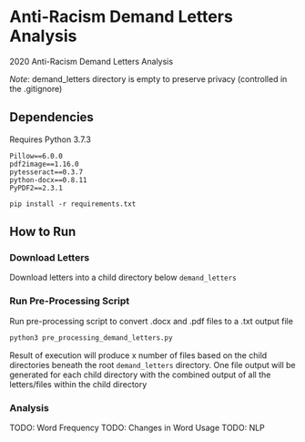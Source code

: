 # Anti-Racism Demand Letters Analysis
2020 Anti-Racism Demand Letters Analysis

_Note_: demand_letters directory is empty to preserve privacy (controlled in the .gitignore)

## Dependencies
Requires Python 3.7.3

```
Pillow==6.0.0
pdf2image==1.16.0
pytesseract==0.3.7
python-docx==0.8.11
PyPDF2==2.3.1
```

```
pip install -r requirements.txt
```

## How to Run

### Download Letters
Download letters into a child directory below `demand_letters`

### Run Pre-Processing Script
Run pre-processing script to convert .docx and .pdf files to a .txt output file

```python
python3 pre_processing_demand_letters.py
```

Result of execution will produce x number of files based on the child directories beneath the root `demand_letters` directory. One file output will be generated for each child directory with the combined output of all the letters/files within the child directory

### Analysis
TODO: Word Frequency
TODO: Changes in Word Usage
TODO: NLP
